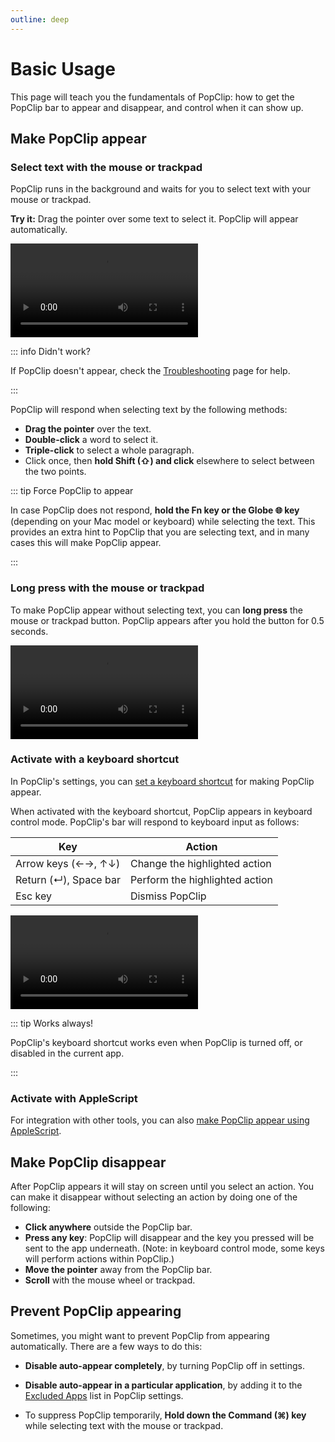 ```yaml
---
outline: deep
---
```


<script setup>
import GuideVersionBanner from '/src/GuideVersionBanner.vue'
</script>

<GuideVersionBanner />

# Basic Usage

This page will teach you the fundamentals of PopClip: how to get the PopClip bar
to appear and disappear, and control when it can show up.

## Make PopClip appear

### Select text with the mouse or trackpad

PopClip runs in the background and waits for you to select text with your mouse
or trackpad.

**Try it:** Drag the pointer over some text to select it. PopClip will appear
automatically.

![](./media/anim-basic-5.mp4 "PopClip appears when text is selected using the pointer.")

::: info Didn't work?

If PopClip doesn't appear, check the [Troubleshooting](/kb/troubleshooting) page
for help.

:::

PopClip will respond when selecting text by the following methods:

- **Drag the pointer** over the text.
- **Double-click** a word to select it.
- **Triple-click** to select a whole paragraph.
- Click once, then **hold Shift (⇧) and click** elsewhere to select between the
  two points.

::: tip Force PopClip to appear

In case PopClip does not respond, **hold the Fn key or the Globe 🌐 key** (depending on your Mac model or keyboard)
while selecting the text. This provides an extra hint to PopClip that you are
selecting text, and in many cases this will make PopClip appear.

:::

### Long press with the mouse or trackpad

To make PopClip appear without selecting text, you can **long press** the mouse
or trackpad button. PopClip appears after you hold the button for 0.5 seconds.

![](./media/anim-insert-1.mp4 "A long press makes PopClip appear without a a selection.")

### Activate with a keyboard shortcut

In PopClip's settings, you can
[set a keyboard shortcut](./settings#keyboard-shortcut) for making PopClip
appear.

When activated with the keyboard shortcut, PopClip appears in keyboard control
mode. PopClip's bar will respond to keyboard input as follows:

| Key                   | Action                         |
| --------------------- | ------------------------------ |
| Arrow keys (←→, ↑↓)   | Change the highlighted action  |
| Return (↵), Space bar | Perform the highlighted action |
| Esc key               | Dismiss PopClip                |

![](./media/anim-keyboard-2.mp4 "Selecting actions using the arrow keys and Return.")

::: tip Works always!

PopClip's keyboard shortcut works even when PopClip is turned off, or disabled
in the current app.

:::

### Activate with AppleScript

For integration with other tools, you can also
[make PopClip appear using AppleScript](/kb/applescript).

## Make PopClip disappear

After PopClip appears it will stay on screen until you select an action. You can
make it disappear without selecting an action by doing one of the following:

- **Click anywhere** outside the PopClip bar.
- **Press any key**: PopClip will disappear and the key you pressed will be sent
  to the app underneath. (Note: in keyboard control mode, some keys will perform
  actions within PopClip.)
- **Move the pointer** away from the PopClip bar.
- **Scroll** with the mouse wheel or trackpad.

## Prevent PopClip appearing

Sometimes, you might want to prevent PopClip from appearing automatically. There
are a few ways to do this:

- **Disable auto-appear completely**, by turning PopClip off in settings.

- **Disable auto-appear in a particular application**, by adding it to the
  [Excluded Apps](./settings.md#excluded-apps-pane) list in PopClip settings.

- To suppress PopClip temporarily, **Hold down the Command (⌘) key** while
  selecting text with the mouse or trackpad.
